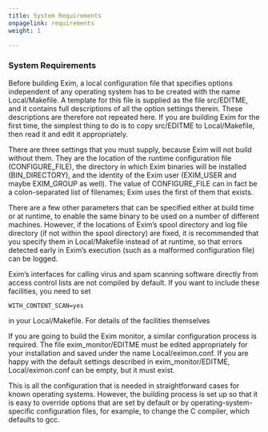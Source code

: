 ```yaml
---
title: System Requirements
onpagelink: requirements
weight: 1

---
```


### System Requirements

Before building Exim, a local configuration file that specifies options independent of any operating system has to be created with the name Local/Makefile. A template for this file is supplied as the file src/EDITME, and it contains full descriptions of all the option settings therein. These descriptions are therefore not repeated here. If you are building Exim for the first time, the simplest thing to do is to copy src/EDITME to Local/Makefile, then read it and edit it appropriately.

There are three settings that you must supply, because Exim will not build without them. They are the location of the runtime configuration file (CONFIGURE\_FILE), the directory in which Exim binaries will be installed (BIN\_DIRECTORY), and the identity of the Exim user (EXIM\_USER and maybe EXIM\_GROUP as well). The value of CONFIGURE\_FILE can in fact be a colon-separated list of filenames; Exim uses the first of them that exists.

There are a few other parameters that can be specified either at build time or at runtime, to enable the same binary to be used on a number of different machines. However, if the locations of Exim’s spool directory and log file directory (if not within the spool directory) are fixed, it is recommended that you specify them in Local/Makefile instead of at runtime, so that errors detected early in Exim’s execution (such as a malformed configuration file) can be logged.

Exim’s interfaces for calling virus and spam scanning software directly from access control lists are not compiled by default. If you want to include these facilities, you need to set

 ```
WITH_CONTENT_SCAN=yes
```

in your Local/Makefile. For details of the facilities themselves

If you are going to build the Exim monitor, a similar configuration process is required. The file exim\_monitor/EDITME must be edited appropriately for your installation and saved under the name Local/eximon.conf. If you are happy with the default settings described in exim\_monitor/EDITME, Local/eximon.conf can be empty, but it must exist.

This is all the configuration that is needed in straightforward cases for known operating systems. However, the building process is set up so that it is easy to override options that are set by default or by operating-system-specific configuration files, for example, to change the C compiler, which defaults to gcc.